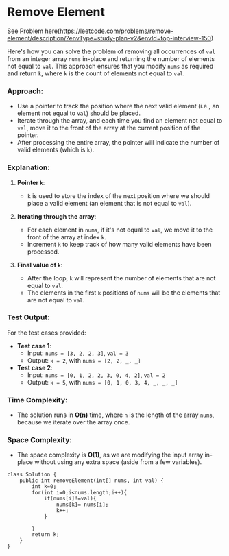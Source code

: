 # Remove Element

See Problem here(https://leetcode.com/problems/remove-element/description/?envType=study-plan-v2&envId=top-interview-150)


Here's how you can solve the problem of removing all occurrences of `val` from an integer array `nums` in-place and returning the number of elements not equal to `val`. This approach ensures that you modify `nums` as required and return `k`, where `k` is the count of elements not equal to `val`.

### Approach:

-   Use a pointer to track the position where the next valid element (i.e., an element not equal to `val`) should be placed.
-   Iterate through the array, and each time you find an element not equal to `val`, move it to the front of the array at the current position of the pointer.
-   After processing the entire array, the pointer will indicate the number of valid elements (which is `k`).


### Explanation:

1.  **Pointer `k`**:

    -   `k` is used to store the index of the next position where we should place a valid element (an element that is not equal to `val`).
2.  **Iterating through the array**:

    -   For each element in `nums`, if it's not equal to `val`, we move it to the front of the array at index `k`.
    -   Increment `k` to keep track of how many valid elements have been processed.
3.  **Final value of `k`**:

    -   After the loop, `k` will represent the number of elements that are not equal to `val`.
    -   The elements in the first `k` positions of `nums` will be the elements that are not equal to `val`.

### Test Output:

For the test cases provided:

-   **Test case 1**:
    -   Input: `nums = [3, 2, 2, 3]`, `val = 3`
    -   Output: `k = 2`, with `nums = [2, 2, _, _]`
-   **Test case 2**:
    -   Input: `nums = [0, 1, 2, 2, 3, 0, 4, 2]`, `val = 2`
    -   Output: `k = 5`, with `nums = [0, 1, 0, 3, 4, _, _, _]`

### Time Complexity:

-   The solution runs in **O(n)** time, where `n` is the length of the array `nums`, because we iterate over the array once.

### Space Complexity:

-   The space complexity is **O(1)**, as we are modifying the input array in-place without using any extra space (aside from a few variables).


```
class Solution {
    public int removeElement(int[] nums, int val) {
        int k=0;
        for(int i=0;i<nums.length;i++){
            if(nums[i]!=val){
                nums[k]= nums[i];
                k++;
            }
            
        }
        return k;
    }
}
```
